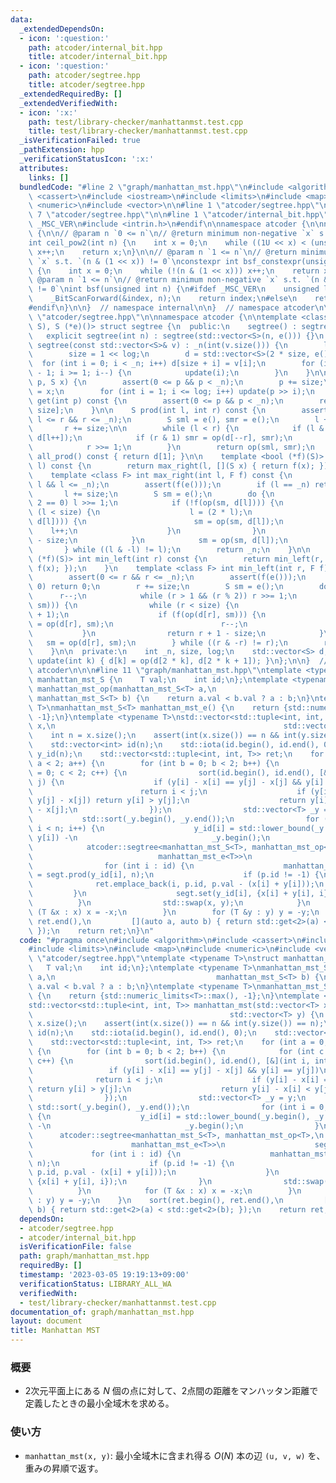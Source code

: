 ```yaml
---
data:
  _extendedDependsOn:
  - icon: ':question:'
    path: atcoder/internal_bit.hpp
    title: atcoder/internal_bit.hpp
  - icon: ':question:'
    path: atcoder/segtree.hpp
    title: atcoder/segtree.hpp
  _extendedRequiredBy: []
  _extendedVerifiedWith:
  - icon: ':x:'
    path: test/library-checker/manhattanmst.test.cpp
    title: test/library-checker/manhattanmst.test.cpp
  _isVerificationFailed: true
  _pathExtension: hpp
  _verificationStatusIcon: ':x:'
  attributes:
    links: []
  bundledCode: "#line 2 \"graph/manhattan_mst.hpp\"\n#include <algorithm>\n#include\
    \ <cassert>\n#include <iostream>\n#include <limits>\n#include <map>\n#include\
    \ <numeric>\n#include <vector>\n\n#line 1 \"atcoder/segtree.hpp\"\n\n\n\n#line\
    \ 7 \"atcoder/segtree.hpp\"\n\n#line 1 \"atcoder/internal_bit.hpp\"\n\n\n\n#ifdef\
    \ _MSC_VER\n#include <intrin.h>\n#endif\n\nnamespace atcoder {\n\nnamespace internal\
    \ {\n\n// @param n `0 <= n`\n// @return minimum non-negative `x` s.t. `n <= 2**x`\n\
    int ceil_pow2(int n) {\n    int x = 0;\n    while ((1U << x) < (unsigned int)(n))\
    \ x++;\n    return x;\n}\n\n// @param n `1 <= n`\n// @return minimum non-negative\
    \ `x` s.t. `(n & (1 << x)) != 0`\nconstexpr int bsf_constexpr(unsigned int n)\
    \ {\n    int x = 0;\n    while (!(n & (1 << x))) x++;\n    return x;\n}\n\n//\
    \ @param n `1 <= n`\n// @return minimum non-negative `x` s.t. `(n & (1 << x))\
    \ != 0`\nint bsf(unsigned int n) {\n#ifdef _MSC_VER\n    unsigned long index;\n\
    \    _BitScanForward(&index, n);\n    return index;\n#else\n    return __builtin_ctz(n);\n\
    #endif\n}\n\n}  // namespace internal\n\n}  // namespace atcoder\n\n\n#line 9\
    \ \"atcoder/segtree.hpp\"\n\nnamespace atcoder {\n\ntemplate <class S, S (*op)(S,\
    \ S), S (*e)()> struct segtree {\n  public:\n    segtree() : segtree(0) {}\n \
    \   explicit segtree(int n) : segtree(std::vector<S>(n, e())) {}\n    explicit\
    \ segtree(const std::vector<S>& v) : _n(int(v.size())) {\n        log = internal::ceil_pow2(_n);\n\
    \        size = 1 << log;\n        d = std::vector<S>(2 * size, e());\n      \
    \  for (int i = 0; i < _n; i++) d[size + i] = v[i];\n        for (int i = size\
    \ - 1; i >= 1; i--) {\n            update(i);\n        }\n    }\n\n    void set(int\
    \ p, S x) {\n        assert(0 <= p && p < _n);\n        p += size;\n        d[p]\
    \ = x;\n        for (int i = 1; i <= log; i++) update(p >> i);\n    }\n\n    S\
    \ get(int p) const {\n        assert(0 <= p && p < _n);\n        return d[p +\
    \ size];\n    }\n\n    S prod(int l, int r) const {\n        assert(0 <= l &&\
    \ l <= r && r <= _n);\n        S sml = e(), smr = e();\n        l += size;\n \
    \       r += size;\n\n        while (l < r) {\n            if (l & 1) sml = op(sml,\
    \ d[l++]);\n            if (r & 1) smr = op(d[--r], smr);\n            l >>= 1;\n\
    \            r >>= 1;\n        }\n        return op(sml, smr);\n    }\n\n    S\
    \ all_prod() const { return d[1]; }\n\n    template <bool (*f)(S)> int max_right(int\
    \ l) const {\n        return max_right(l, [](S x) { return f(x); });\n    }\n\
    \    template <class F> int max_right(int l, F f) const {\n        assert(0 <=\
    \ l && l <= _n);\n        assert(f(e()));\n        if (l == _n) return _n;\n \
    \       l += size;\n        S sm = e();\n        do {\n            while (l %\
    \ 2 == 0) l >>= 1;\n            if (!f(op(sm, d[l]))) {\n                while\
    \ (l < size) {\n                    l = (2 * l);\n                    if (f(op(sm,\
    \ d[l]))) {\n                        sm = op(sm, d[l]);\n                    \
    \    l++;\n                    }\n                }\n                return l\
    \ - size;\n            }\n            sm = op(sm, d[l]);\n            l++;\n \
    \       } while ((l & -l) != l);\n        return _n;\n    }\n\n    template <bool\
    \ (*f)(S)> int min_left(int r) const {\n        return min_left(r, [](S x) { return\
    \ f(x); });\n    }\n    template <class F> int min_left(int r, F f) const {\n\
    \        assert(0 <= r && r <= _n);\n        assert(f(e()));\n        if (r ==\
    \ 0) return 0;\n        r += size;\n        S sm = e();\n        do {\n      \
    \      r--;\n            while (r > 1 && (r % 2)) r >>= 1;\n            if (!f(op(d[r],\
    \ sm))) {\n                while (r < size) {\n                    r = (2 * r\
    \ + 1);\n                    if (f(op(d[r], sm))) {\n                        sm\
    \ = op(d[r], sm);\n                        r--;\n                    }\n     \
    \           }\n                return r + 1 - size;\n            }\n         \
    \   sm = op(d[r], sm);\n        } while ((r & -r) != r);\n        return 0;\n\
    \    }\n\n  private:\n    int _n, size, log;\n    std::vector<S> d;\n\n    void\
    \ update(int k) { d[k] = op(d[2 * k], d[2 * k + 1]); }\n};\n\n}  // namespace\
    \ atcoder\n\n\n#line 11 \"graph/manhattan_mst.hpp\"\ntemplate <typename T>\nstruct\
    \ manhattan_mst_S {\n    T val;\n    int id;\n};\ntemplate <typename T>\nmanhattan_mst_S<T>\
    \ manhattan_mst_op(manhattan_mst_S<T> a,\n                                   \
    \ manhattan_mst_S<T> b) {\n    return a.val < b.val ? a : b;\n}\ntemplate <typename\
    \ T>\nmanhattan_mst_S<T> manhattan_mst_e() {\n    return {std::numeric_limits<T>::max(),\
    \ -1};\n}\ntemplate <typename T>\nstd::vector<std::tuple<int, int, T>> manhattan_mst(std::vector<T>\
    \ x,\n                                                   std::vector<T> y) {\n\
    \    int n = x.size();\n    assert(int(x.size()) == n && int(y.size()) == n);\n\
    \    std::vector<int> id(n);\n    std::iota(id.begin(), id.end(), 0);\n    std::vector<int>\
    \ y_id(n);\n    std::vector<std::tuple<int, int, T>> ret;\n    for (int a = 0;\
    \ a < 2; a++) {\n        for (int b = 0; b < 2; b++) {\n            for (int c\
    \ = 0; c < 2; c++) {\n                sort(id.begin(), id.end(), [&](int i, int\
    \ j) {\n                    if (y[i] - x[i] == y[j] - x[j] && y[i] == y[j])\n\
    \                        return i < j;\n                    if (y[i] - x[i] ==\
    \ y[j] - x[j]) return y[i] > y[j];\n                    return y[i] - x[i] < y[j]\
    \ - x[j];\n                });\n                std::vector<T> _y = y;\n     \
    \           std::sort(_y.begin(), _y.end());\n                for (int i = 0;\
    \ i < n; i++) {\n                    y_id[i] = std::lower_bound(_y.begin(), _y.end(),\
    \ y[i]) -\n                              _y.begin();\n                }\n    \
    \            atcoder::segtree<manhattan_mst_S<T>, manhattan_mst_op<T>,\n     \
    \                            manhattan_mst_e<T>>\n                    segt(n);\n\
    \                for (int i : id) {\n                    manhattan_mst_S<T> p\
    \ = segt.prod(y_id[i], n);\n                    if (p.id != -1) {\n          \
    \              ret.emplace_back(i, p.id, p.val - (x[i] + y[i]));\n           \
    \         }\n                    segt.set(y_id[i], {x[i] + y[i], i});\n      \
    \          }\n                std::swap(x, y);\n            }\n            for\
    \ (T &x : x) x = -x;\n        }\n        for (T &y : y) y = -y;\n    }\n    sort(ret.begin(),\
    \ ret.end(),\n         [](auto a, auto b) { return std::get<2>(a) < std::get<2>(b);\
    \ });\n    return ret;\n}\n"
  code: "#pragma once\n#include <algorithm>\n#include <cassert>\n#include <iostream>\n\
    #include <limits>\n#include <map>\n#include <numeric>\n#include <vector>\n\n#include\
    \ \"atcoder/segtree.hpp\"\ntemplate <typename T>\nstruct manhattan_mst_S {\n \
    \   T val;\n    int id;\n};\ntemplate <typename T>\nmanhattan_mst_S<T> manhattan_mst_op(manhattan_mst_S<T>\
    \ a,\n                                    manhattan_mst_S<T> b) {\n    return\
    \ a.val < b.val ? a : b;\n}\ntemplate <typename T>\nmanhattan_mst_S<T> manhattan_mst_e()\
    \ {\n    return {std::numeric_limits<T>::max(), -1};\n}\ntemplate <typename T>\n\
    std::vector<std::tuple<int, int, T>> manhattan_mst(std::vector<T> x,\n       \
    \                                            std::vector<T> y) {\n    int n =\
    \ x.size();\n    assert(int(x.size()) == n && int(y.size()) == n);\n    std::vector<int>\
    \ id(n);\n    std::iota(id.begin(), id.end(), 0);\n    std::vector<int> y_id(n);\n\
    \    std::vector<std::tuple<int, int, T>> ret;\n    for (int a = 0; a < 2; a++)\
    \ {\n        for (int b = 0; b < 2; b++) {\n            for (int c = 0; c < 2;\
    \ c++) {\n                sort(id.begin(), id.end(), [&](int i, int j) {\n   \
    \                 if (y[i] - x[i] == y[j] - x[j] && y[i] == y[j])\n          \
    \              return i < j;\n                    if (y[i] - x[i] == y[j] - x[j])\
    \ return y[i] > y[j];\n                    return y[i] - x[i] < y[j] - x[j];\n\
    \                });\n                std::vector<T> _y = y;\n               \
    \ std::sort(_y.begin(), _y.end());\n                for (int i = 0; i < n; i++)\
    \ {\n                    y_id[i] = std::lower_bound(_y.begin(), _y.end(), y[i])\
    \ -\n                              _y.begin();\n                }\n          \
    \      atcoder::segtree<manhattan_mst_S<T>, manhattan_mst_op<T>,\n           \
    \                      manhattan_mst_e<T>>\n                    segt(n);\n   \
    \             for (int i : id) {\n                    manhattan_mst_S<T> p = segt.prod(y_id[i],\
    \ n);\n                    if (p.id != -1) {\n                        ret.emplace_back(i,\
    \ p.id, p.val - (x[i] + y[i]));\n                    }\n                    segt.set(y_id[i],\
    \ {x[i] + y[i], i});\n                }\n                std::swap(x, y);\n  \
    \          }\n            for (T &x : x) x = -x;\n        }\n        for (T &y\
    \ : y) y = -y;\n    }\n    sort(ret.begin(), ret.end(),\n         [](auto a, auto\
    \ b) { return std::get<2>(a) < std::get<2>(b); });\n    return ret;\n}"
  dependsOn:
  - atcoder/segtree.hpp
  - atcoder/internal_bit.hpp
  isVerificationFile: false
  path: graph/manhattan_mst.hpp
  requiredBy: []
  timestamp: '2023-03-05 19:19:13+09:00'
  verificationStatus: LIBRARY_ALL_WA
  verifiedWith:
  - test/library-checker/manhattanmst.test.cpp
documentation_of: graph/manhattan_mst.hpp
layout: document
title: Manhattan MST
---
```


### 概要
- 2次元平面上にある $N$ 個の点に対して、2点間の距離をマンハッタン距離で定義したときの最小全域木を求める。
  
### 使い方
- `manhattan_mst(x, y)`: 最小全域木に含まれ得る $O(N)$ 本の辺 `(u, v, w)` を、重みの昇順で返す。 